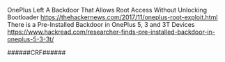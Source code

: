 

OnePlus Left A Backdoor That Allows Root Access Without Unlocking Bootloader
https://thehackernews.com/2017/11/oneplus-root-exploit.html
There is a Pre-Installed Backdoor in OnePlus 5, 3 and 3T Devices
https://www.hackread.com/researcher-finds-pre-installed-backdoor-in-oneplus-5-3-3t/



######CRF######

